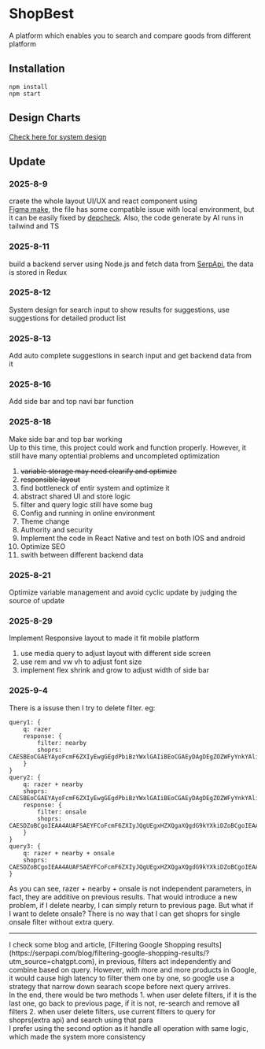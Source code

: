 # ShopBest  
A platform which enables you to search and compare goods from different platform

## Installation  
```
npm install
npm start
```

## Design Charts
[Check here for system design](https://lucid.app/lucidchart/58692dfa-5e67-418c-a747-cf526e485fa1/edit?view_items=fLWLGEIqqNfy&invitationId=inv_db6c898e-58eb-4afe-9006-f640e96ffad4)

## Update
### 2025-8-9
craete the whole layout UI/UX and react component using<br>
[Figma make](https://www.figma.com/make/b7TPhDSmWBc1zlZmMk8BMe/Untitled?node-id=0-4&t=V1aVwm6pnx9EWs1n-0), the file has some compatible issue with local environment, but it can be easily fixed by [depcheck](https://www.npmjs.com/package/depcheck). Also, the code generate by AI runs in tailwind and TS
### 2025-8-11
build a backend server using Node.js and fetch data from [SerpApi](https://serpapi.com/), the data is stored in Redux<br>
### 2025-8-12
System design for search input to show results for suggestions, use suggestions for detailed product list<br>
### 2025-8-13
Add auto complete suggestions in search input and get backend data from it<br>
### 2025-8-16
Add side bar and top navi bar function<br>
### 2025-8-18
Make side bar and top bar working<br>
Up to this time, this project could work and function properly. However, it still have many optential problems and uncompleted optimization
1. ~~variable storage may need clearify and optimize<br>~~
2. ~~responsible layout<br>~~
3. find bottleneck of entir system and optimize it<br>
4. abstract shared UI and store logic<br>
5. filter and query logic still have some bug<br>
6. Config and running in online environment<br>
7. Theme change<br>
8. Authority and security<br>
9. Implement the code in React Native and test on both IOS and android<br>
10. Optimize SEO<br>
11. swith between different backend data<br>
### 2025-8-21
Optimize variable management and avoid cyclic update by judging the source of update<br>
### 2025-8-29
Implement Responsive layout to made it fit mobile platform<br>
1. use media query to adjust layout with different side screen<br>
2. use rem and vw vh to adjust font size<br>
3. implement flex shrink and grow to adjust width of side bar<br>
### 2025-9-4
There is a issuse then I try to delete filter. eg:
```
query1: {
    q: razer
    response: {
        filter: nearby
        shoprs: CAESBEoCGAEYAyoFcmF6ZXIyEwgGEgdPbiBzYWxlGAIiBEoCGAEyDAgDEgZOZWFyYnkYAliLtSBgAg
    }
} 
query2: {
    q: razer + nearby
    shoprs: CAESBEoCGAEYAyoFcmF6ZXIyEwgGEgdPbiBzYWxlGAIiBEoCGAEyDAgDEgZOZWFyYnkYAliLtSBgAg
    response: {
        filter: onsale
        shoprs: CAESDZoBCgoIEAA4AUAFSAEYFCoFcmF6ZXIyJQgUEgxHZXQgaXQgdG9kYXkiDZoBCgoIEAA4AUAFSAEqBBABGAFgAg
    }
} 
query3: {
    q: razer + nearby + onsale
    shoprs: CAESDZoBCgoIEAA4AUAFSAEYFCoFcmF6ZXIyJQgUEgxHZXQgaXQgdG9kYXkiDZoBCgoIEAA4AUAFSAEqBBABGAFgAg
} 
```
As you can see, razer + nearby + onsale is not independent parameters, in fact, they are additive on previous results. That would introduce a new problem, if I delete nearby, I can simply return to previous page. But what if I want to delete onsale? There is no way that I can get shoprs for single onsale filter without extra query.
<hr>
I check some blog and article, [Filtering Google Shopping results](https://serpapi.com/blog/filtering-google-shopping-results/?utm_source=chatgpt.com), in previous, filters act independently and combine based on query. However, with more and more products in Google, it would cause high latency to filter them one by one, so google use a strategy that narrow down searach scope before next query arrives.<br>
In the end, there would be two methods
1. when user delete filters, if it is the last one, go back to previous page, if it is not, re-search and remove all filters
2. when user delete filters, use current filters to query for shoprs(extra api) and search using that para<br>
I prefer using the second option as it handle all operation with same logic, which made the system more consistency
